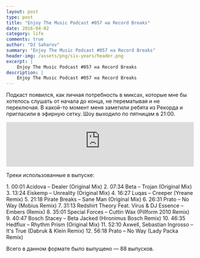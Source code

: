 ```yaml
---
layout: post
type: post
title: "Enjoy The Music Podcast #057 на Record Breaks"
date: 2016-04-02
category: life
comments: true
author: "DJ Saharov"
summary: "Enjoy The Music Podcast #057 на Record Breaks"
header-img: /assets/png/six-years/header.png
excerpt: |
    Enjoy The Music Podcast #057 на Record Breaks
description: |
    Enjoy The Music Podcast #057 на Record Breaks
---
```


<p>
<span class="firstcharacter">П</span>одкаст появился, как личная потребность в миксах, которые мне бы хотелось слушать от начала до конца, не перематывая и не переключая. В какой-то момент меня заметили ребята из Рекорда и пригласили в эфирную сетку. Шоу выходило по пятницам в 21:00.
</p>

<iframe width="100%" height="120" src="https://player-widget.mixcloud.com/widget/iframe/?hide_cover=1&feed=%2Fdjsaharovofficial%2Fenjoy-the-music-podcast-057%2F" frameborder="0" allow="encrypted-media; fullscreen; autoplay; idle-detection; speaker-selection; web-share;" ></iframe>

<p>Треки использованные в выпуске:</p>
1. 00:01 Acidova – Dealer (Original Mix)
2. 07:34 Beta – Trojan (Original Mix)
3. 13:24 Eiskemp – Unreality (Original Mix)
4. 16:27 Luqas – Creeper (Yreane Remix)
5. 21:18 Pirate Breaks – Sane Man (Original Mix)
6. 26:31 Prato – No Way (Mobius Remix)
7. 31:13 Redshirt Theory Feat. Virus & DJ Essence – Embers (Remix)
8. 35:01 Special Forces – Cuttin Wax (Pillform 2010 Remix)
9. 40:47 Bosch Stacey – Beta Jacked (Hironimus Bosch Remix)
10. 46:35 Hedflux – Rhythm Prism (Original Mix)
11. 52:10 Axwell, Sebastian Ingrosso – It's True (Dabruk & Klein Remix)
12. 56:18 Prato – No Way (Lady Packa Remix)

<p>Всего в данном формате было выпущено &mdash; 88 выпусков.</p>